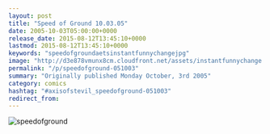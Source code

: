 ```yaml
---
layout: post
title: "Speed of Ground 10.03.05"
date: 2005-10-03T05:00:00+0000
release_date: 2015-08-12T13:45:10+0000
lastmod: 2015-08-12T13:45:10+0000
keywords: "speedofgroundaetsinstantfunnychangejpg"
image: "http://d3e878vmunx8cm.cloudfront.net/assets/instantfunnychange.jpg"
permalink: "/p/speedofground-051003"
summary: "Originally published Monday October, 3rd 2005"
category: comics
hashtag: "#axisofstevil_speedofground-051003"
redirect_from:
---
```


![speedofground](http://d3e878vmunx8cm.cloudfront.net/assets/instantfunnychange.jpg)
